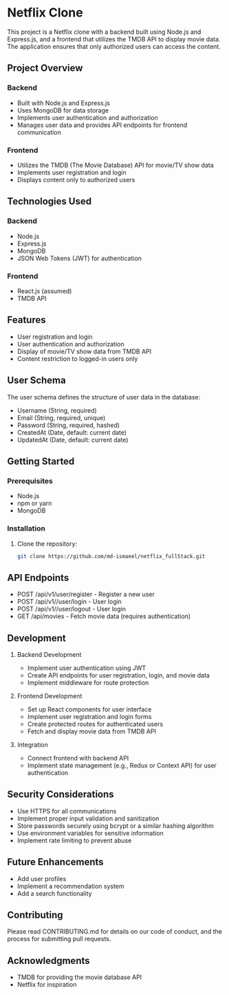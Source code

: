 # Netflix Clone

This project is a Netflix clone with a backend built using Node.js and Express.js, and a frontend that utilizes the TMDB API to display movie data. The application ensures that only authorized users can access the content.

## Project Overview

### Backend

- Built with Node.js and Express.js
- Uses MongoDB for data storage
- Implements user authentication and authorization
- Manages user data and provides API endpoints for frontend communication

### Frontend

- Utilizes the TMDB (The Movie Database) API for movie/TV show data
- Implements user registration and login
- Displays content only to authorized users

## Technologies Used

### Backend

- Node.js
- Express.js
- MongoDB
- JSON Web Tokens (JWT) for authentication

### Frontend

- React.js (assumed)
- TMDB API

## Features

- User registration and login
- User authentication and authorization
- Display of movie/TV show data from TMDB API
- Content restriction to logged-in users only

## User Schema

The user schema defines the structure of user data in the database:

- Username (String, required)
- Email (String, required, unique)
- Password (String, required, hashed)
- CreatedAt (Date, default: current date)
- UpdatedAt (Date, default: current date)

## Getting Started

### Prerequisites

- Node.js
- npm or yarn
- MongoDB

### Installation

1. Clone the repository:
   ```bash
   git clone https://github.com/md-ismaeel/netflix_fullStack.git
   ```

## API Endpoints

- POST /api/v1/user/register - Register a new user
- POST /api/v1//user/login - User login
- POST /api/v1//user/logout - User login
- GET /api/movies - Fetch movie data (requires authentication)

## Development

1. Backend Development

   - Implement user authentication using JWT
   - Create API endpoints for user registration, login, and movie data
   - Implement middleware for route protection

2. Frontend Development

   - Set up React components for user interface
   - Implement user registration and login forms
   - Create protected routes for authenticated users
   - Fetch and display movie data from TMDB API

3. Integration
   - Connect frontend with backend API
   - Implement state management (e.g., Redux or Context API) for user authentication

## Security Considerations

- Use HTTPS for all communications
- Implement proper input validation and sanitization
- Store passwords securely using bcrypt or a similar hashing algorithm
- Use environment variables for sensitive information
- Implement rate limiting to prevent abuse

## Future Enhancements

- Add user profiles
- Implement a recommendation system
- Add a search functionality

## Contributing

Please read CONTRIBUTING.md for details on our code of conduct, and the process for submitting pull requests.

## Acknowledgments

- TMDB for providing the movie database API
- Netflix for inspiration
